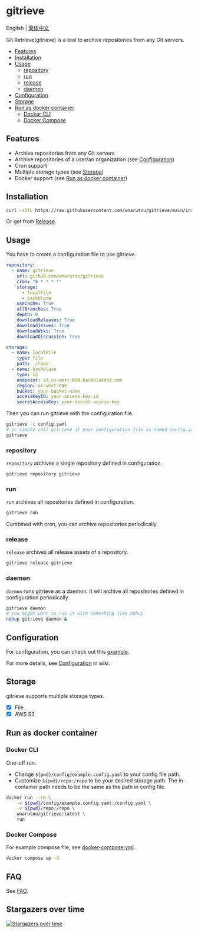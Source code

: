 # gitrieve

English | [简体中文](README_zh.md)

Git Retrieve(gitrieve) is a tool to archive repositories from any Git servers.

- [Features](#features)
- [Installation](#installation)
- [Usage](#usage)
  - [repository](#repository)
  - [run](#run)
  - [release](#release)
  - [daemon](#daemon)
- [Configuration](#configuration)
- [Storage](#storage)
- [Run as docker container](#run-as-docker-container)
  - [Docker CLI](#docker-cli)
  - [Docker Compose](#docker-compose)

## Features

- Archive repositories from any Git servers
- Archive repositories of a user/an organization (see [Configuration](https://github.com/wnarutou/gitrieve/wiki/Configuration#repository))
- Cron support
- Multiple storage types (see [Storage](#storage))
- Docker support (see [Run as docker container](#run-as-docker-container))

## Installation

```bash
curl -sSfL https://raw.githubusercontent.com/wnarutou/gitrieve/main/install.sh | sh -s -- -b /usr/local/bin
```

Or get from [Release](https://github.com/wnarutou/gitrieve/releases).

## Usage

You have to create a configuration file to use gitrieve.

```yaml
repository:
  - name: gitrieve
    url: github.com/wnarutou/gitrieve
    cron: "0 * * * *"
    storage:
      - localFile
      - backblaze
    useCache: True
    allBranches: True
    depth: 0
    downloadReleases: True
    downloadIssues: True
    downloadWiki: True
    downloadDiscussion: True

storage:
  - name: localFile
    type: file
    path: ./repo
  - name: backblaze
    type: s3
    endpoint: s3.us-west-000.backblazeb2.com
    region: us-west-000
    bucket: your-bucket-name
    accessKeyID: your-access-key-id
    secretAccessKey: your-secret-access-key
```

Then you can run gitrieve with the configuration file.

```bash
gitrieve -c config.yaml
# or simply call gitrieve if your configuration file is named config.yaml
gitrieve
```

### repository

`repository` archives a single repository defined in configuration.

```bash
gitrieve repository gitrieve
```

### run

`run` archives all repositories defined in configuration.

```bash
gitrieve run
```

Combined with cron, you can archive repositories periodically.

### release

`release` archives all release assets of a repository.

```bash
gitrieve release gitrieve
```

### daemon

`daemon` runs gitrieve as a daemon. It will archive all repositories defined in configuration periodically.

```bash
gitrieve daemon
# You might want to run it with something like nohup
nohup gitrieve daemon &
```

## Configuration

For configuration, you can check out this [example](config/example.config.yaml).

For more details, see [Configuration](https://github.com/wnarutou/gitrieve/wiki/Configuration) in wiki.

## Storage

gitrieve supports multiple storage types.

- [x] File
- [x] AWS S3

## Run as docker container

### Docker CLI

One-off run. 
- Change `${pwd}/config/example.config.yaml` to your config file path.
- Customize `${pwd}/repo:/repo` to be your desired storage path. The in-container path needs to be the same as the path in config file.

```bash
docker run --rm \
    -v ${pwd}/config/example.config.yaml:/config.yaml \
    -v ${pwd}/repo:/repo \
    wnarutou/gitrieve:latest \
    run
```

### Docker Compose

For example compose file, see [docker-compose.yml](docker-compose.yml).

```bash
docker compose up -d
```

## FAQ

See [FAQ](https://github.com/wnarutou/gitrieve/wiki/FAQ).

## Stargazers over time

[![Stargazers over time](https://starchart.cc/wnarutou/gitrieve.svg)](https://starchart.cc/wnarutou/gitrieve)

